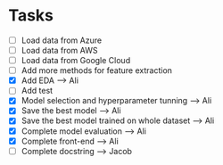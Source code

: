 # Tasks
- [ ] Load data from Azure
- [ ] Load data from AWS
- [ ] Load data from Google Cloud
- [ ] Add more methods for feature extraction
- [x] Add EDA --> Ali
- [ ] Add test
- [x] Model selection and hyperparameter tunning --> Ali
- [x] Save the best model --> Ali
- [x] Save the best model trained on whole dataset --> Ali
- [x] Complete model evaluation --> Ali
- [x] Complete front-end --> Ali
- [ ] Complete docstring --> Jacob
